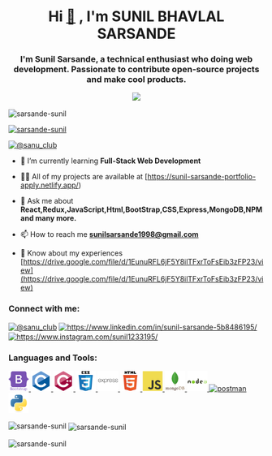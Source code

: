 
<h1 align="center">Hi <a href="https://sunil-sarsande-portfolio-apply.netlify.app/">👋</a> , I'm SUNIL BHAVLAL SARSANDE</h1>

<h3 align="center">I'm Sunil Sarsande, a technical enthusiast who doing web development. Passionate to contribute open-source projects and make cool products.</h3>
<p align="center" ><img 
 src="https://media2.giphy.com/media/xT9IgzoKnwFNmISR8I/giphy.gif?cid=ecf05e476ty63elkc87d1j5y4kqyldkf0jnxnx13dx800ws2&rid=giphy.gif&ct=g" width="500px"/></p>
<p align="left"> <img src="https://komarev.com/ghpvc/?username=sarsande-sunil&label=Profile%20views&color=0e75b6&style=flat" alt="sarsande-sunil" /> </p>

<p align="left"> <a href="https://github.com/ryo-ma/github-profile-trophy"><img src="https://github-profile-trophy.vercel.app/?username=sarsande-sunil" alt="sarsande-sunil" /></a> </p>

<p align="left"> <a href="https://twitter.com/@sanu_club" target="blank"><img src="https://img.shields.io/twitter/follow/@sanu_club?logo=twitter&style=for-the-badge" alt="@sanu_club" /></a> </p>

- 🌱 I’m currently learning **Full-Stack Web Development**

- 👨‍💻 All of my projects are available at [https://sunil-sarsande-portfolio-apply.netlify.app/)

- 💬 Ask me about **React,Redux,JavaScript,Html,BootStrap,CSS,Express,MongoDB,NPM and many more.**

- 📫 How to reach me **sunilsarsande1998@gmail.com**

- 📄 Know about my experiences [https://drive.google.com/file/d/1EunuRFL6jF5Y8ilTFxrToFsEib3zFP23/view](https://drive.google.com/file/d/1EunuRFL6jF5Y8ilTFxrToFsEib3zFP23/view)

<h3 align="left">Connect with me:</h3>
<p align="left">
<a href="https://twitter.com/@sanu_club" target="blank"><img align="center" src="https://raw.githubusercontent.com/rahuldkjain/github-profile-readme-generator/master/src/images/icons/Social/twitter.svg" alt="@sanu_club" height="30" width="40" /></a>
<a href="https://linkedin.com/in/https://www.linkedin.com/in/sunil-sarsande-5b8486195/" target="blank"><img align="center" src="https://raw.githubusercontent.com/rahuldkjain/github-profile-readme-generator/master/src/images/icons/Social/linked-in-alt.svg" alt="https://www.linkedin.com/in/sunil-sarsande-5b8486195/" height="30" width="40" /></a>
<a href="https://instagram.com/https://www.instagram.com/sunil1233195/" target="blank"><img align="center" src="https://raw.githubusercontent.com/rahuldkjain/github-profile-readme-generator/master/src/images/icons/Social/instagram.svg" alt="https://www.instagram.com/sunil1233195/" height="30" width="40" /></a>
</p>

<h3 align="left">Languages and Tools:</h3>
 </a> <a href="https://getbootstrap.com" target="_blank" rel="noreferrer"> <img src="https://raw.githubusercontent.com/devicons/devicon/master/icons/bootstrap/bootstrap-plain-wordmark.svg" alt="bootstrap" width="40" height="40"/> </a> <a href="https://www.cprogramming.com/" target="_blank" rel="noreferrer"> <img src="https://raw.githubusercontent.com/devicons/devicon/master/icons/c/c-original.svg" alt="c" width="40" height="40"/> </a> <a href="https://www.w3schools.com/cpp/" target="_blank" rel="noreferrer"> <img src="https://raw.githubusercontent.com/devicons/devicon/master/icons/cplusplus/cplusplus-original.svg" alt="cplusplus" width="40" height="40"/> </a> <a href="https://www.w3schools.com/css/" target="_blank" rel="noreferrer"> <img src="https://raw.githubusercontent.com/devicons/devicon/master/icons/css3/css3-original-wordmark.svg" alt="css3" width="40" height="40"/> </a> <a href="https://expressjs.com" target="_blank" rel="noreferrer"> <img src="https://raw.githubusercontent.com/devicons/devicon/master/icons/express/express-original-wordmark.svg" alt="express" width="40" height="40"/> </a> <a href="https://www.w3.org/html/" target="_blank" rel="noreferrer"> <img src="https://raw.githubusercontent.com/devicons/devicon/master/icons/html5/html5-original-wordmark.svg" alt="html5" width="40" height="40"/> </a> <a href="https://developer.mozilla.org/en-US/docs/Web/JavaScript" target="_blank" rel="noreferrer"> <img src="https://raw.githubusercontent.com/devicons/devicon/master/icons/javascript/javascript-original.svg" alt="javascript" width="40" height="40"/> </a> <a href="https://www.mongodb.com/" target="_blank" rel="noreferrer"> <img src="https://raw.githubusercontent.com/devicons/devicon/master/icons/mongodb/mongodb-original-wordmark.svg" alt="mongodb" width="40" height="40"/> </a> <a href="https://nodejs.org" target="_blank" rel="noreferrer"> <img src="https://raw.githubusercontent.com/devicons/devicon/master/icons/nodejs/nodejs-original-wordmark.svg" alt="nodejs" width="40" height="40"/> </a> <a href="https://postman.com" target="_blank" rel="noreferrer"> <img src="https://www.vectorlogo.zone/logos/getpostman/getpostman-icon.svg" alt="postman" width="40" height="40"/> </a> <a href="https://www.python.org" target="_blank" rel="noreferrer"> <img src="https://raw.githubusercontent.com/devicons/devicon/master/icons/python/python-original.svg" alt="python" width="40" height="40"/> </a> </p>

<p><img align="left" src="https://github-readme-stats.vercel.app/api/top-langs?username=sarsande-sunil&show_icons=true&locale=en&layout=compact" alt="sarsande-sunil" /></p>

<p>&nbsp;<img align="center" src="https://github-readme-stats.vercel.app/api?username=sarsande-sunil&show_icons=true&locale=en" alt="sarsande-sunil" /></p>

<p><img align="center" src="https://github-readme-streak-stats.herokuapp.com/?user=sarsande-sunil&" alt="sarsande-sunil" /></p>
